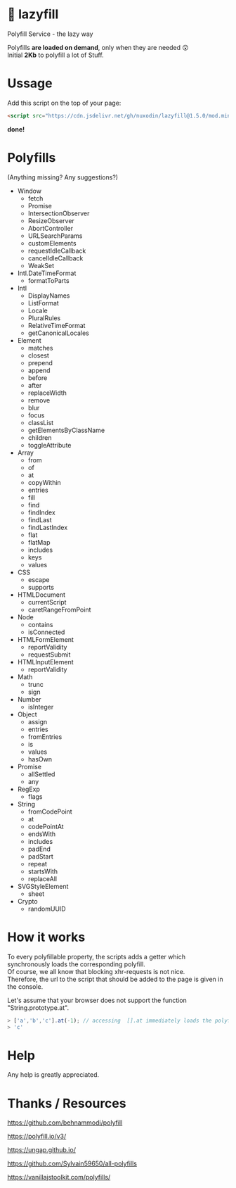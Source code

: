 # 💊 lazyfill

Polyfill Service - the lazy way


Polyfills **are loaded on demand**, only when they are needed 😲  
Initial **2Kb** to polyfill a lot of Stuff.  

# Ussage

Add this script on the top of your page:
```html
<script src="https://cdn.jsdelivr.net/gh/nuxodin/lazyfill@1.5.0/mod.min.js"></script>
```
**done!**

# Polyfills

(Anything missing? Any suggestions?)

<ul><li>Window<ul><li>fetch
<li>Promise
<li>IntersectionObserver
<li>ResizeObserver
<li>AbortController
<li>URLSearchParams
<li>customElements
<li>requestIdleCallback
<li>cancelIdleCallback
<li>WeakSet
</ul><li>Intl.DateTimeFormat<ul><li>formatToParts
</ul><li>Intl<ul><li>DisplayNames
<li>ListFormat
<li>Locale
<li>PluralRules
<li>RelativeTimeFormat
<li>getCanonicalLocales
</ul><li>Element<ul><li>matches
<li>closest
<li>prepend
<li>append
<li>before
<li>after
<li>replaceWidth
<li>remove
<li>blur
<li>focus
<li>classList
<li>getElementsByClassName
<li>children
<li>toggleAttribute
</ul><li>Array<ul><li>from
<li>of
<li>at
<li>copyWithin
<li>entries
<li>fill
<li>find
<li>findIndex
<li>findLast
<li>findLastIndex
<li>flat
<li>flatMap
<li>includes
<li>keys
<li>values
</ul><li>CSS<ul><li>escape
<li>supports
</ul><li>HTMLDocument<ul><li>currentScript
<li>caretRangeFromPoint
</ul><li>Node<ul><li>contains
<li>isConnected
</ul><li>HTMLFormElement<ul><li>reportValidity
<li>requestSubmit
</ul><li>HTMLInputElement<ul><li>reportValidity
</ul><li>Math<ul><li>trunc
<li>sign
</ul><li>Number<ul><li>isInteger
</ul><li>Object<ul><li>assign
<li>entries
<li>fromEntries
<li>is
<li>values
<li>hasOwn
</ul><li>Promise<ul><li>allSettled
<li>any
</ul><li>RegExp<ul><li>flags
</ul><li>String<ul><li>fromCodePoint
<li>at
<li>codePointAt
<li>endsWith
<li>includes
<li>padEnd
<li>padStart
<li>repeat
<li>startsWith
<li>replaceAll
</ul><li>SVGStyleElement<ul><li>sheet
</ul><li>Crypto<ul><li>randomUUID
</ul></ul>

# How it works

To every polyfillable property, the scripts adds a getter which synchronously loads the corresponding polyfill.  
Of course, we all know that blocking xhr-requests is not nice.  
Therefore, the url to the script that should be added to the page is given in the console.

Let's assume that your browser does not support the function "String.prototype.at".
```js
> ['a','b','c'].at(-1); // accessing  [].at immediately loads the polyfill
> 'c'
```


# Help
Any help is greatly appreciated.

# Thanks / Resources

https://github.com/behnammodi/polyfill

https://polyfill.io/v3/

https://ungap.github.io/

https://github.com/Sylvain59650/all-polyfills

https://vanillajstoolkit.com/polyfills/

